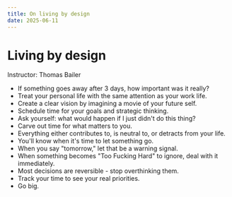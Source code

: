 ```yaml
---
title: On living by design
date: 2025-06-11
---
```

# Living by design
Instructor: Thomas Bailer

- If something goes away after 3 days, how important was it really?
- Treat your personal life with the same attention as your work life.
- Create a clear vision by imagining a movie of your future self.
- Schedule time for your goals and strategic thinking.
- Ask yourself: what would happen if I just didn't do this thing?
- Carve out time for what matters to you.
- Everything either contributes to, is neutral to, or detracts from your life.
- You'll know when it's time to let something go.
- When you say "tomorrow," let that be a warning signal.
- When something becomes "Too Fucking Hard" to ignore, deal with it immediately.
- Most decisions are reversible - stop overthinking them.
- Track your time to see your real priorities.
- Go big.
